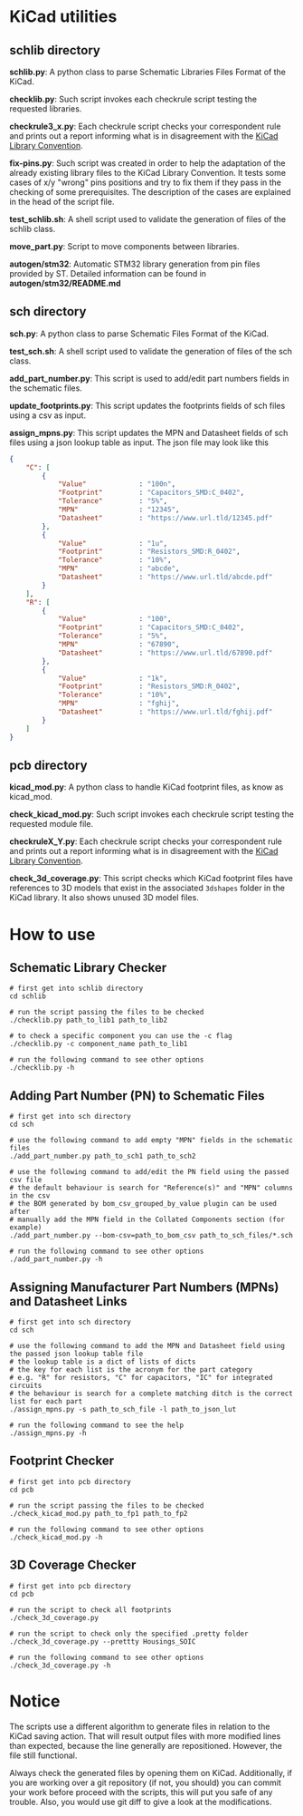 
KiCad utilities
===============

## schlib directory

**schlib.py**: A python class to parse Schematic Libraries Files Format of the KiCad.


**checklib.py**: Such script invokes each checkrule script testing the requested libraries.


**checkrule3_x.py**: Each checkrule script checks your correspondent rule and prints out a report informing what is in disagreement with the [KiCad Library Convention](https://github.com/KiCad/kicad-library/wiki/Kicad-Library-Convention).


**fix-pins.py**: Such script was created in order to help the adaptation of the already existing library files to the KiCad Library Convention. It tests some cases of x/y "wrong" pins positions and try to fix them if they pass in the checking of some prerequisites. The description of the cases are explained in the head of the script file.

**test_schlib.sh**: A shell script used to validate the generation of files of the schlib class.

**move_part.py**: Script to move components between libraries.

**autogen/stm32**: Automatic STM32 library generation from pin files provided by ST. Detailed information can be found in **autogen/stm32/README.md**

## sch directory

**sch.py**: A python class to parse Schematic Files Format of the KiCad.

**test_sch.sh**: A shell script used to validate the generation of files of the sch class.

**add_part_number.py**: This script is used to add/edit part numbers fields in the schematic files.

**update_footprints.py**: This script updates the footprints fields of sch files using a csv as input.

**assign_mpns.py**: This script updates the MPN and Datasheet fields of sch files using a json lookup table as input.
The json file may look like this
```json
{
    "C": [
        {
            "Value"             : "100n",
            "Footprint"         : "Capacitors_SMD:C_0402",
            "Tolerance"         : "5%",
            "MPN"               : "12345",
            "Datasheet"         : "https://www.url.tld/12345.pdf"
        },
        {
            "Value"             : "1u",
            "Footprint"         : "Resistors_SMD:R_0402",
            "Tolerance"         : "10%",
            "MPN"               : "abcde",
            "Datasheet"         : "https://www.url.tld/abcde.pdf"
        }
    ],
    "R": [
        {
            "Value"             : "100",
            "Footprint"         : "Capacitors_SMD:C_0402",
            "Tolerance"         : "5%",
            "MPN"               : "67890",
            "Datasheet"         : "https://www.url.tld/67890.pdf"
        },
        {
            "Value"             : "1k",
            "Footprint"         : "Resistors_SMD:R_0402",
            "Tolerance"         : "10%",
            "MPN"               : "fghij",
            "Datasheet"         : "https://www.url.tld/fghij.pdf"
        }
    ]
}
```

## pcb directory

**kicad_mod.py**: A python class to handle KiCad footprint files, as know as kicad_mod.

**check_kicad_mod.py**: Such script invokes each checkrule script testing the requested module file.

**checkruleX_Y.py**: Each checkrule script checks your correspondent rule and prints out a report informing what is in disagreement with the [KiCad Library Convention](https://github.com/KiCad/kicad-library/wiki/Kicad-Library-Convention).

**check_3d_coverage.py**: This script checks which KiCad footprint files have references to 3D models that exist in the associated `3dshapes` folder in the KiCad library. It also shows unused 3D model files.

How to use
==========

## Schematic Library Checker

    # first get into schlib directory
    cd schlib

    # run the script passing the files to be checked
    ./checklib.py path_to_lib1 path_to_lib2

    # to check a specific component you can use the -c flag
    ./checklib.py -c component_name path_to_lib1

    # run the following command to see other options
    ./checklib.py -h

## Adding Part Number (PN) to Schematic Files

    # first get into sch directory
    cd sch

    # use the following command to add empty "MPN" fields in the schematic files
    ./add_part_number.py path_to_sch1 path_to_sch2

    # use the following command to add/edit the PN field using the passed csv file
    # the default behaviour is search for "Reference(s)" and "MPN" columns in the csv
    # the BOM generated by bom_csv_grouped_by_value plugin can be used after
    # manually add the MPN field in the Collated Components section (for example)
    ./add_part_number.py --bom-csv=path_to_bom_csv path_to_sch_files/*.sch

    # run the following command to see other options
    ./add_part_number.py -h

## Assigning Manufacturer Part Numbers (MPNs) and Datasheet Links

    # first get into sch directory
    cd sch
    
    # use the following command to add the MPN and Datasheet field using the passed json lookup table file
    # the lookup table is a dict of lists of dicts
    # the key for each list is the acronym for the part category
    # e.g. "R" for resistors, "C" for capacitors, "IC" for integrated circuits
    # the behaviour is search for a complete matching ditch is the correct list for each part
    ./assign_mpns.py -s path_to_sch_file -l path_to_json_lut
    
    # run the following command to see the help
    ./assign_mpns.py -h
    
## Footprint Checker

    # first get into pcb directory
    cd pcb

    # run the script passing the files to be checked
    ./check_kicad_mod.py path_to_fp1 path_to_fp2

    # run the following command to see other options
    ./check_kicad_mod.py -h


## 3D Coverage Checker

    # first get into pcb directory
    cd pcb

    # run the script to check all footprints
    ./check_3d_coverage.py

    # run the script to check only the specified .pretty folder
    ./check_3d_coverage.py --prettty Housings_SOIC

    # run the following command to see other options
    ./check_3d_coverage.py -h


Notice
======

The scripts use a different algorithm to generate files in relation to the KiCad saving action. That will result output files with more modified lines than expected, because the line generally are repositioned. However, the file still functional.

Always check the generated files by opening them on KiCad. Additionally, if you are working over a git repository (if not, you should) you can commit your work before proceed with the scripts, this will put you safe of any trouble. Also, you would use git diff to give a look at the modifications.
